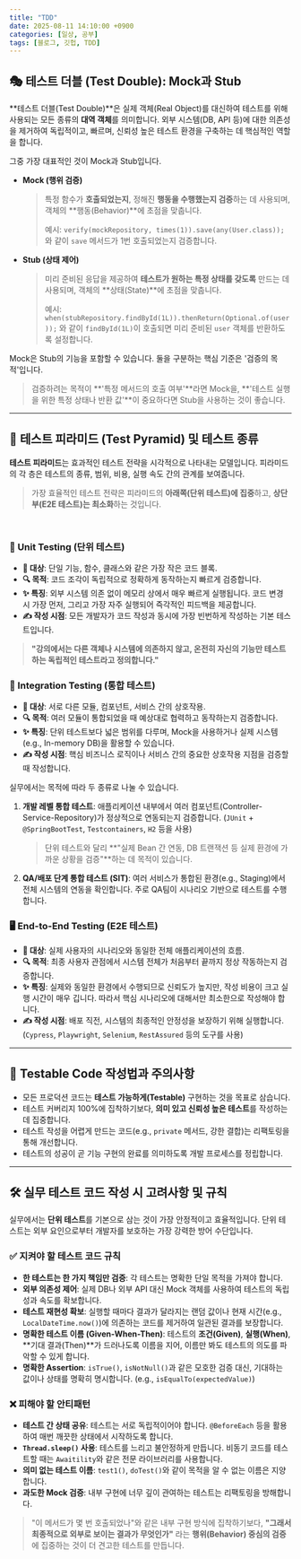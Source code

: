 ```yaml
---
title: "TDD"
date: 2025-08-11 14:10:00 +0900
categories: [일상, 공부]
tags: [블로그, 깃헙, TDD]
---
```


## 🎭 테스트 더블 (Test Double): Mock과 Stub

**테스트 더블(Test Double)**은 실제 객체(Real Object)를 대신하여 테스트를 위해 사용되는 모든 종류의 **대역 객체**를 의미합니다. 외부 시스템(DB, API 등)에 대한 의존성을 제거하여 독립적이고, 빠르며, 신뢰성 높은 테스트 환경을 구축하는 데 핵심적인 역할을 합니다.

그중 가장 대표적인 것이 Mock과 Stub입니다.

-   **Mock (행위 검증)**
    > 특정 함수가 **호출되었는지**, 정해진 **행동을 수행했는지 검증**하는 데 사용되며, 객체의 **행동(Behavior)**에 초점을 맞춥니다.
    >
    > 예시: `verify(mockRepository, times(1)).save(any(User.class));` 와 같이 `save` 메서드가 1번 호출되었는지 검증합니다.

-   **Stub (상태 제어)**
    > 미리 준비된 응답을 제공하여 **테스트가 원하는 특정 상태를 갖도록** 만드는 데 사용되며, 객체의 **상태(State)**에 초점을 맞춥니다.
    >
    > 예시: `when(stubRepository.findById(1L)).thenReturn(Optional.of(user));` 와 같이 `findById(1L)`이 호출되면 미리 준비된 `user` 객체를 반환하도록 설정합니다.

Mock은 Stub의 기능을 포함할 수 있습니다. 둘을 구분하는 핵심 기준은 '검증의 목적'입니다.

> 검증하려는 목적이 **'특정 메서드의 호출 여부'**라면 Mock을, **'테스트 실행을 위한 특정 상태나 반환 값'**이 중요하다면 Stub을 사용하는 것이 좋습니다.

---

## 🔺 테스트 피라미드 (Test Pyramid) 및 테스트 종류

**테스트 피라미드**는 효과적인 테스트 전략을 시각적으로 나타내는 모델입니다. 피라미드의 각 층은 테스트의 종류, 범위, 비용, 실행 속도 간의 관계를 보여줍니다.

> 가장 효율적인 테스트 전략은 피라미드의 **아래쪽(단위 테스트)에 집중**하고, **상단부(E2E 테스트)는 최소화**하는 것입니다.

<br>

### 🧪 Unit Testing (단위 테스트)

-   **🎯 대상**: 단일 기능, 함수, 클래스와 같은 가장 작은 코드 블록.
-   **🔍 목적**: 코드 조각이 독립적으로 정확하게 동작하는지 빠르게 검증합니다.
-   **✨ 특징**: 외부 시스템 의존 없이 메모리 상에서 매우 빠르게 실행됩니다. 코드 변경 시 가장 먼저, 그리고 가장 자주 실행되어 즉각적인 피드백을 제공합니다.
-   **✍️ 작성 시점**: 모든 개발자가 코드 작성과 동시에 가장 빈번하게 작성하는 기본 테스트입니다.

> **"강의에서는 다른 객체나 시스템에 의존하지 않고, 온전히 자신의 기능만 테스트하는 독립적인 테스트라고 정의합니다."**

### 🧩 Integration Testing (통합 테스트)

-   **🎯 대상**: 서로 다른 모듈, 컴포넌트, 서비스 간의 상호작용.
-   **🔍 목적**: 여러 모듈이 통합되었을 때 예상대로 협력하고 동작하는지 검증합니다.
-   **✨ 특징**: 단위 테스트보다 넓은 범위를 다루며, Mock을 사용하거나 실제 시스템(e.g., In-memory DB)을 활용할 수 있습니다.
-   **✍️ 작성 시점**: 핵심 비즈니스 로직이나 서비스 간의 중요한 상호작용 지점을 검증할 때 작성합니다.

실무에서는 목적에 따라 두 종류로 나눌 수 있습니다.

1.  **개발 레벨 통합 테스트**: 애플리케이션 내부에서 여러 컴포넌트(Controller-Service-Repository)가 정상적으로 연동되는지 검증합니다. (`JUnit` + `@SpringBootTest`, `Testcontainers`, `H2` 등을 사용)
    > 단위 테스트와 달리 **"실제 Bean 간 연동, DB 트랜잭션 등 실제 환경에 가까운 상황을 검증"**하는 데 목적이 있습니다.
2.  **QA/배포 단계 통합 테스트 (SIT)**: 여러 서비스가 통합된 환경(e.g., Staging)에서 전체 시스템의 연동을 확인합니다. 주로 QA팀이 시나리오 기반으로 테스트를 수행합니다.

### 🖥️ End-to-End Testing (E2E 테스트)

-   **🎯 대상**: 실제 사용자의 시나리오와 동일한 전체 애플리케이션의 흐름.
-   **🔍 목적**: 최종 사용자 관점에서 시스템 전체가 처음부터 끝까지 정상 작동하는지 검증합니다.
-   **✨ 특징**: 실제와 동일한 환경에서 수행되므로 신뢰도가 높지만, 작성 비용이 크고 실행 시간이 매우 깁니다. 따라서 핵심 시나리오에 대해서만 최소한으로 작성해야 합니다.
-   **✍️ 작성 시점**: 배포 직전, 시스템의 최종적인 안정성을 보장하기 위해 실행합니다. (`Cypress`, `Playwright`, `Selenium`, `RestAssured` 등의 도구를 사용)

---

## 📝 Testable Code 작성법과 주의사항

-   모든 프로덕션 코드는 **테스트 가능하게(Testable)** 구현하는 것을 목표로 삼습니다.
-   테스트 커버리지 100%에 집착하기보다, **의미 있고 신뢰성 높은 테스트**를 작성하는 데 집중합니다.
-   테스트 작성을 어렵게 만드는 코드(e.g., `private` 메서드, 강한 결합)는 리팩토링을 통해 개선합니다.
-   테스트의 성공이 곧 기능 구현의 완료를 의미하도록 개발 프로세스를 정립합니다.

---

## 🛠️ 실무 테스트 코드 작성 시 고려사항 및 규칙

실무에서는 **단위 테스트**를 기본으로 삼는 것이 가장 안정적이고 효율적입니다. 단위 테스트는 외부 요인으로부터 개발자를 보호하는 가장 강력한 방어 수단입니다.

### ✅ 지켜야 할 테스트 코드 규칙

-   **한 테스트는 한 가지 책임만 검증**: 각 테스트는 명확한 단일 목적을 가져야 합니다.
-   **외부 의존성 제어**: 실제 DB나 외부 API 대신 Mock 객체를 사용하여 테스트의 독립성과 속도를 확보합니다.
-   **테스트 재현성 확보**: 실행할 때마다 결과가 달라지는 랜덤 값이나 현재 시간(e.g., `LocalDateTime.now()`)에 의존하는 코드를 제거하여 일관된 결과를 보장합니다.
-   **명확한 테스트 이름 (Given-When-Then)**: 테스트의 **조건(Given)**, **실행(When)**, **기대 결과(Then)**가 드러나도록 이름을 지어, 이름만 봐도 테스트의 의도를 파악할 수 있게 합니다.
-   **명확한 Assertion**: `isTrue()`, `isNotNull()`과 같은 모호한 검증 대신, 기대하는 값이나 상태를 명확히 명시합니다. (e.g., `isEqualTo(expectedValue)`)

### ❌ 피해야 할 안티패턴

-   **테스트 간 상태 공유**: 테스트는 서로 독립적이어야 합니다. `@BeforeEach` 등을 활용하여 매번 깨끗한 상태에서 시작하도록 합니다.
-   **`Thread.sleep()` 사용**: 테스트를 느리고 불안정하게 만듭니다. 비동기 코드를 테스트할 때는 `Awaitility`와 같은 전문 라이브러리를 사용합니다.
-   **의미 없는 테스트 이름**: `test1()`, `doTest()`와 같이 목적을 알 수 없는 이름은 지양합니다.
-   **과도한 Mock 검증**: 내부 구현에 너무 깊이 관여하는 테스트는 리팩토링을 방해합니다.

> "이 메서드가 몇 번 호출되었나"와 같은 내부 구현 방식에 집착하기보다, **"그래서 최종적으로 외부로 보이는 결과가 무엇인가"** 라는 **행위(Behavior) 중심의 검증**에 집중하는 것이 더 견고한 테스트를 만듭니다.